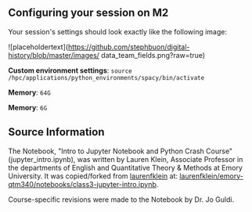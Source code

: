 ## Configuring your session on M2

Your session's settings should look exactly like the following image: 

![placeholdertext](https://github.com/stephbuon/digital-history/blob/master/images/
data_team_fields.png?raw=true)

__Custom environment settings__: `source /hpc/applications/python_environments/spacy/bin/activate`

__Memory__: `64G`

__Memory__: `6G`

## Source Information
The Notebook, "Intro to Jupyter Notebook and Python Crash Course" (jupyter_intro.ipynb), was written by Lauren Klein, Associate Professor in the departments of English and Quantitative Theory & Methods at Emory University. It was copied/forked from [laurenfklein](https://github.com/laurenfklein) at:
[laurenfklein/emory-qtm340/notebooks/class3-jupyter-intro.ipynb](https://github.com/laurenfklein/emory-qtm340/blob/master/notebooks/class3-jupyter-intro.ipynb).

Course-specific revisions were made to the Notebook by Dr. Jo Guldi. 
